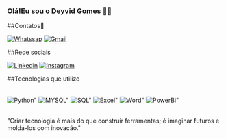 ### Olá!Eu sou o Deyvid Gomes 🙋‍♂️

##Contatos📱

[![Whatssap](https://img.shields.io/badge/WhatsApp-25D366?style=for-the-badge&logo=whatsapp&logoColor=white)](https://wa.me/5521979697026)
[![Gmail](https://img.shields.io/badge/Gmail-D14836?style=for-the-badge&logo=gmail&logoColor=white)](mailto:deyvid.gomesalves@gmail.com?subject=Assunto%20do%20E-mail)

##Rede sociais 

[![Linkedin](https://img.shields.io/badge/LinkedIn-0077B5?style=for-the-badge&logo=linkedin&logoColor=white)](https://www.linkedin.com/in/deyvid-gomes-alves-6018b8207/)
[![Instagram](https://img.shields.io/badge/Instagram-E4405F?style=for-the-badge&logo=instagram&logoColor=white)](https://www.instagram.com/deyvid.2004/)

##Tecnologias que utilizo

<div style="display: inline_block"><br/>
<img align="center" alt=Python" src="https://img.shields.io/badge/Python-14354C?style=for-the-badge&logo=python&logoColor=white"/>
<img align="center" alt=MYSQL" src="https://img.shields.io/badge/MySQL-00000F?style=for-the-badge&logo=mysql&logoColor=white"/>
<img align="center" alt=SQL" src="https://img.shields.io/badge/SQL-563D7C?style=for-the-badge&logo=SQL&logoColor=white"/>
<img align="center" alt=Excel" src="https://img.shields.io/badge/Microsoft_Excel-217346?style=for-the-badge&logo=microsoft-excel&logoColor=white"/>
<img align="center" alt=Word" src="https://img.shields.io/badge/Microsoft_Word-2B579A?style=for-the-badge&logo=microsoft-word&logoColor=white"/>
<img align="center" alt=PowerBi" src="https://img.shields.io/badge/Microsoft_PowerBi-217346?style=for-the-badge&logo=microsoft-PowerBi&logoColor=white"/>
</div><br/>

"Criar tecnologia é mais do que construir ferramentas; é imaginar futuros e moldá-los com inovação."
